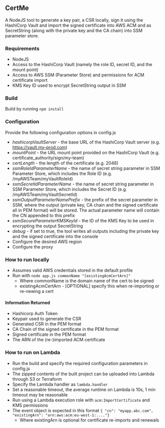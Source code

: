 ## CertMe
A NodeJS tool to generate a key pair, a CSR locally, sign it using the HashiCorp Vault and import the signed certificate into AWS ACM and as 
SecretString (along with the private key and the CA chain) into SSM parameter store.

### Requirements
   - NodeJS
   - Access to the HashiCorp Vault (namely the role ID, secret ID, and the mount point)
   - Access to AWS SSM (Parameter Store) and permissions for ACM certificate import
   - KMS Key ID used to encrypt SecretString output in SSM

### Build
Build by running `npm install`

### Configuration
Provide the following configuration options in config.js
   - *hashicorpVaultServer* - the base URL of the HashiCorp Vault server (e.g. https://vault.my-prod.com)
   - *mountPoint* - the URL mount point provided on the HashiCorp Vault (e.g. certificate_authority/sign/my-team)
   - *certLength* - the length of the certificate (e.g. 2048)
   - *ssmRoleIdParameterName* - the name of secret string parameter in SSM Parameter Store, which includes the Role ID (e.g. /myAWSTeam/myVaultRoleId)
   - *ssmSecretIdParameterName* - the name of secret string parameter in SSM Parameter Store, which includes the Secret ID (e.g. /myAWSTeam/myVaultSecretId)
   - *ssmOutputParameterNamePrefix* - the prefix of the secret parameter in SSM, where the output (private key, CA chain and the signed certificate all in PEM format)
    will be stored. The actual parameter name will contain the CN appended to this prefix
   - *ssmSecureParameterKMSKeyId* - the ID of the KMS Key to be used in encrypting the output SecretString
   - *debug* - if set to true, the tool writes all outputs including the private key and the signed certificate into the console
   - Configure the desired AWS region
   - Configure the proxy

### How to run locally
   - Assumes valid AWS credentials stored in the default profile
   - Run with `node app.js commonName "[existingAcmCertArn]"`
       - Where commonName is the domain name of the cert to be signed
       - existingAcmCertArn - [OPTIONAL] specify this when re-importing or re-newing a cert

#### Information Returned
   - Hashicorp Auth Token
   - Keypair used to generate the CSR
   - Generated CSR in the PEM format
   - CA Chain of the signed certificate in the PEM format 
   - Signed certificate in the PEM format
   - The ARN of the (re-)imported ACM certificate

### How to run on Lambda
   - Run the build and specify the required configuration parameters in config.js
   - The zipped contents of the built project can be uploaded into Lambda through S3 or Terraform
   - Specify the Lambda handler as `lambda.handler`
   - Set a reasonable timeout, the average runtime on Lambda is 10s, 1 min timeout may be reasonable
   - Run using a Lambda execution role with `acm:ImportCertificate` and KMS permissions
   - The event object is expected in this format `{ "cn": "myapp.abc.com", "existingArn": "arn:aws:acm:eu-west-1:...."}`
        - Where existingArn is optional for certificate re-imports and renewals